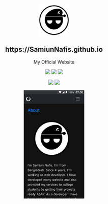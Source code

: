<p align="center">
 <img width="100px" src="https://github.com/SamiunNafis/SamiunNafis.github.io/blob/main/images/SamiunNafis.png" align="center" alt="Samiun Nafis" />
 <h2 align="center">https://SamiunNafis.github.io</h2>
 <p align="center">My Official Website</p>
</p>

<p align="center">
  <img src="https://img.shields.io/badge/HTML-5-blue.svg">
  <img src="https://img.shields.io/badge/CSS-blue.svg"> 
  <img src="https://img.shields.io/badge/JavaScript-blue.svg">
</p>
<p align="center">
  <img src="https://img.shields.io/github/issues/SamiunNafis/SamiunNafis.github.io?color=0088ff" />
  <img src="https://img.shields.io/github/issues-pr/SamiunNafis/SamiunNafis.github.io?color=0088ff" />
</p>
<p align="center">
<img src="https://github.com/SamiunNafis/SamiunNafis.github.io/blob/main/images/SamiunNafis_Photo.png" width="190"> 
</p>